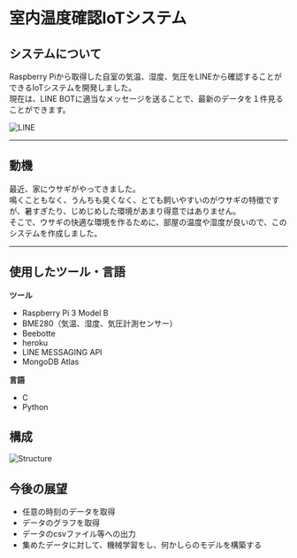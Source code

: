 # 室内温度確認IoTシステム

## システムについて

Raspberry Piから取得した自室の気温、湿度、気圧をLINEから確認することができるIoTシステムを開発しました。<br>
現在は、LINE BOTに適当なメッセージを送ることで、最新のデータを１件見ることができます。

![LINE](https://user-images.githubusercontent.com/49883432/88264565-edb85580-cd06-11ea-80e8-59711fc2dd3d.jpeg)


---

## 動機

最近、家にウサギがやってきました。<br>
鳴くこともなく、うんちも臭くなく、とても飼いやすいのがウサギの特徴ですが、暑すぎたり、じめじめした環境があまり得意ではありません。<br>
そこで、ウサギの快適な環境を作るために、部屋の温度や湿度が良いので、このシステムを作成しました。

---

## 使用したツール・言語

**ツール**
- Raspberry Pi 3 Model B
- BME280（気温、湿度、気圧計測センサー）
- Beebotte
- heroku
- LINE MESSAGING API
- MongoDB Atlas

**言語**
- C
- Python

## 構成

![Structure](https://user-images.githubusercontent.com/49883432/88264505-d2e5e100-cd06-11ea-9b4d-7f8465eefc33.png)

## 今後の展望

- 任意の時刻のデータを取得
- データのグラフを取得
- データのcsvファイル等への出力
- 集めたデータに対して、機械学習をし、何かしらのモデルを構築する